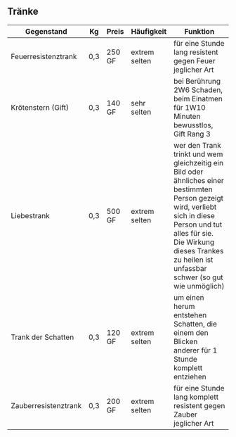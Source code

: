 ## Tränke

| Gegenstand | Kg | Preis | Häufigkeit | Funktion |
| - | - | - | - | - |
| Feuerresistenztrank | 0,3 | 250 GF | extrem selten | für eine Stunde lang resistent gegen Feuer jeglicher Art |
| Krötenstern (Gift) | 0,3 | 140 GF | sehr selten | bei Berührung 2W6 Schaden, beim Einatmen für 1W10 Minuten bewusstlos, Gift Rang 3 |
| Liebestrank | 0,3 | 500 GF | extrem selten | wer den Trank trinkt und wem gleichzeitig ein Bild oder ähnliches einer bestimmten Person gezeigt wird, verliebt sich in diese Person und tut alles für sie. Die Wirkung dieses Trankes zu heilen ist unfassbar schwer (so gut wie unmöglich) |
| Trank der Schatten | 0,3 | 120 GF | extrem selten | um einen herum entstehen Schatten, die einem den Blicken anderer für 1 Stunde komplett entziehen |
| Zauberresistenztrank | 0,3 | 200 GF | extrem selten | für eine Stunde lang komplett resistent gegen Zauber jeglicher Art |
